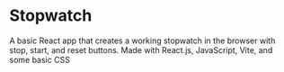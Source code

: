 # Stopwatch

A basic React app that creates a working stopwatch in the browser with stop, start, and reset buttons. Made with React.js, JavaScript, Vite, and some basic CSS


